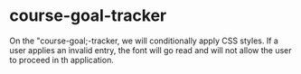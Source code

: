 # course-goal-tracker

On the "course-goal;-tracker, we will conditionally apply CSS styles. If a user applies an invalid entry, the font will go read and will not allow the user to proceed in th application. 